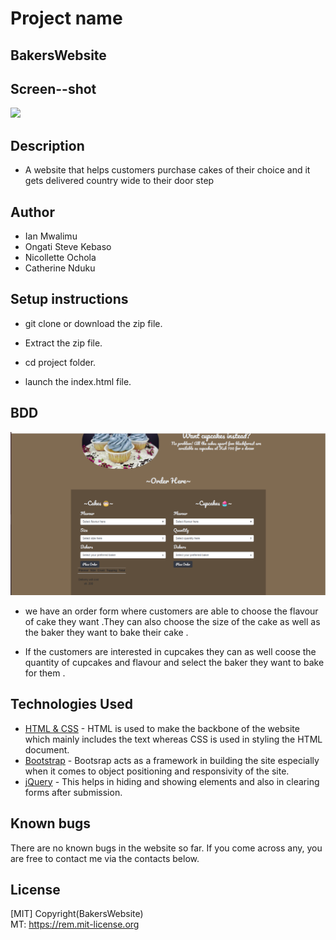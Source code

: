 # Project name
## BakersWebsite

## Screen--shot
 <img src="images/BakersWebsite.png" height="px" width="750x">

## Description
- A website that helps customers purchase cakes of their choice and it gets delivered country wide to their door step



## Author
- Ian Mwalimu
- Ongati Steve Kebaso
- Nicollette Ochola
- Catherine Nduku

## Setup instructions 
 - git clone or download the zip file.

 - Extract the zip file.

 - cd project folder.

 - launch the index.html file.


## BDD
<img src ="images/menu.png">

 -  we have an order form where customers are able to choose the flavour of cake they want .They can also choose the size of the cake as well as the baker they want to bake their cake .

  - If the customers are interested in cupcakes they can  as well coose the quantity of cupcakes and flavour and select the baker they want to bake for them .
## Technologies Used

- [HTML & CSS](https://www.w3schools.com/html/html_css.asp) - HTML is used to make the backbone of the website which mainly includes the text whereas CSS is used in styling the HTML document.
- [Bootstrap](https://getbootstrap.com/) - Bootsrap acts as a framework in building the site especially when it comes to object positioning and responsivity of the site.
- [jQuery](https://jquery.com/) - This helps in hiding and showing elements and also in clearing forms after submission.

## Known bugs
There are no known bugs in the website so far. If you come across any, you are free to contact me via the contacts below.

## License
[MIT] Copyright(BakersWebsite)<br>
MT:  https://rem.mit-license.org<br>

